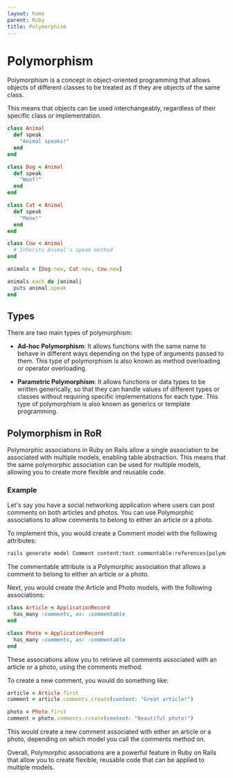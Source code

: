 ```yaml
---
layout: home
parent: Ruby
title: Polymorphism
---
```


# Polymorphism

Polymorphism is a concept in object-oriented programming that allows objects of different classes to be treated as if they are objects of the same class. 

This means that objects can be used interchangeably, regardless of their specific class or implementation.

```ruby
class Animal
  def speak
    "Animal speaks!"
  end
end

class Dog < Animal
  def speak
    "Woof!"
  end
end

class Cat < Animal
  def speak
    "Meow!"
  end
end

class Cow < Animal
  # Inherits Animal's speak method
end

animals = [Dog.new, Cat.new, Cow.new]

animals.each do |animal|
  puts animal.speak
end
```

## Types

There are two main types of polymorphism:

- **Ad-hoc Polymorphism**: It allows functions with the same name to behave in different ways depending on the type of arguments passed to them. This type of polymorphism is also known as method overloading or operator overloading.

- **Parametric Polymorphism**: It allows functions or data types to be written generically, so that they can handle values of different types or classes without requiring specific implementations for each type. This type of polymorphism is also known as generics or template programming.


## Polymorphism in RoR

Polymorphic associations in Ruby on Rails allow a single association to be associated with multiple models, enabling table abstraction. This means that the same polymorphic association can be used for multiple models, allowing you to create more flexible and reusable code.

### Example

Let's say you have a social networking application where users can post comments on both articles and photos. You can use Polymorphic associations to allow comments to belong to either an article or a photo.

To implement this, you would create a Comment model with the following attributes:

```bash
rails generate model Comment content:text commentable:references{polymorphic}
```

The commentable attribute is a Polymorphic association that allows a comment to belong to either an article or a photo.

Next, you would create the Article and Photo models, with the following associations:

```ruby
class Article < ApplicationRecord
  has_many :comments, as: :commentable
end

class Photo < ApplicationRecord
  has_many :comments, as: :commentable
end
```

These associations allow you to retrieve all comments associated with an article or a photo, using the comments method.

To create a new comment, you would do something like:

```ruby
article = Article.first
comment = article.comments.create(content: "Great article!")

photo = Photo.first
comment = photo.comments.create(content: "Beautiful photo!")
```

This would create a new comment associated with either an article or a photo, depending on which model you call the comments method on.

Overall, Polymorphic associations are a powerful feature in Ruby on Rails that allow you to create flexible, reusable code that can be applied to multiple models.

